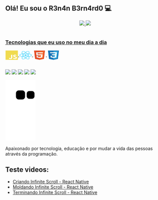 ## Olá! Eu sou o R3n4n B3rn4rd0 💻</br>

<div align="center">
  <a href="https://github.com/R3n4n-B3rn4rd0">

  <img height="125em" src="https://github-readme-stats.vercel.app/api?username=R3n4n-B3rn4rd0&show_icons=true&theme=gotham&include_all_commits=true&count_private=true"/>
  <img height="125em" src="https://github-readme-stats.vercel.app/api/top-langs/?username=R3n4n-B3rn4rd0&layout=compact&langs_count=7&theme=gotham"/>
</div>
<div style="display: inline_block"><br>

### Tecnologias que eu uso no meu dia a dia

  <img align="center" alt="R3n4n-B3rn4rd0-Js" height="30" width="40" src="https://raw.githubusercontent.com/devicons/devicon/master/icons/javascript/javascript-plain.svg">
  <img align="center" alt="R3n4n-B3rn4rd0-React" height="30" width="40" src="https://raw.githubusercontent.com/devicons/devicon/master/icons/react/react-original.svg">
  <img align="center" alt="R3n4n-B3rn4rd0-HTML" height="30" width="40" src="https://raw.githubusercontent.com/devicons/devicon/master/icons/html5/html5-original.svg">
  <img align="center" alt="R3n4n-B3rn4rd0-CSS" height="30" width="40" src="https://raw.githubusercontent.com/devicons/devicon/master/icons/css3/css3-original.svg">
 
</div>

##

<div> 
  <a href="https://www.youtube.com/channel/UC_-uuuZbY0AAt9CViNzvc-Q" target="_blank"><img src="https://img.shields.io/badge/YouTube-FF0000?style=for-the-badge&logo=youtube&logoColor=white" target="_blank"></a>
  <a href="https://instagram.com/r3n4n_b3rn4rd0" target="_blank"><img src="https://img.shields.io/badge/-Instagram-%23E4405F?style=for-the-badge&logo=instagram&logoColor=white" target="_blank"></a>
 <a href="https://discord.gg/R3n4n#3854" target="_blank"><img src="https://img.shields.io/badge/Discord-7289DA?style=for-the-badge&logo=discord&logoColor=white" target="_blank"></a> 
  <a href = "mailto:contatorafaballerini@gmail.com"><img src="https://img.shields.io/badge/-Gmail-%23333?style=for-the-badge&logo=gmail&logoColor=white" target="_blank"></a>
  <a href="https://www.linkedin.com/in/rafaella-ballerini-45875016a" target="_blank"><img src="https://img.shields.io/badge/-LinkedIn-%230077B5?style=for-the-badge&logo=linkedin&logoColor=white" target="_blank"></a> 
   
   ![Snake animation](https://github.com/rafaballerini/rafaballerini/blob/output/github-contribution-grid-snake.svg)


Apaixonado por tecnologia, educação e por mudar a vida das pessoas através da programação.

## Teste videos: </br>

- [Criando Infinite Scroll - React Native](https://www.youtube.com/watch?v=cRoBt6AZgjc)<br>
- [Moldando Infinite Scroll - React Native](https://www.youtube.com/watch?v=cRoBt6AZgjc)<br>
- [Terminando Infinite Scroll - React Native](https://www.youtube.com/watch?v=cRoBt6AZgjc)<br>
